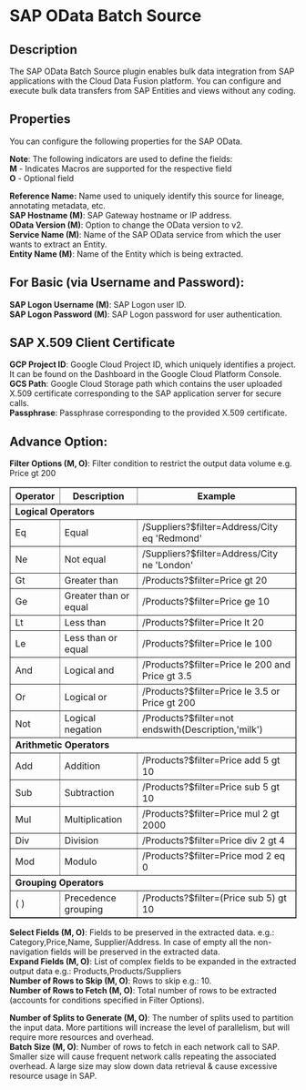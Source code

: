 # SAP OData Batch Source  
## Description  
The SAP OData Batch Source plugin enables bulk data integration from SAP
applications with the Cloud Data Fusion platform. You can configure and execute
bulk data transfers from SAP Entities and views without any coding.

## Properties  
You can configure the following properties for the SAP OData.  

**Note**: The following indicators are used to define the fields:  
**M** - Indicates Macros are supported for the respective field  
**O** - Optional field  

**Reference Name:** Name used to uniquely identify this source for lineage,
annotating metadata, etc.  
**SAP Hostname (M)**: SAP Gateway hostname or IP address.  
**OData Version (M)**: Option to change the OData version to v2.  
**Service Name (M)**: Name of the SAP OData service from which the user wants to extract an Entity.   
**Entity Name (M)**: Name of the Entity which is being extracted.   

## For Basic (via Username and Password):  

**SAP Logon Username (M)**: SAP Logon user ID.  
**SAP Logon Password (M)**: SAP Logon password for user authentication.  

## SAP X.509 Client Certificate  

**GCP Project ID**: Google Cloud Project ID, which uniquely identifies a project.
It can be found on the Dashboard in the Google Cloud Platform Console.  
**GCS Path**: Google Cloud Storage path which contains the user uploaded X.509
certificate corresponding to the SAP application server for secure calls.  
**Passphrase**: Passphrase corresponding to the provided X.509 certificate.    

## Advance Option:  

**Filter Options (M, O)**: Filter condition to restrict the output data volume e.g. Price gt 200
<table border="1" cellspacing="0" cellpadding="0" aria-label="Filter Query Option Operators">
<tbody>
<tr>
<th>Operator</th>
<th>Description</th>
<th>Example</th>
</tr>
<tr>
<td colspan="3"><b>Logical Operators</b></td>
</tr>
<tr>
<td>Eq</td>
<td>Equal</td>
<td>/Suppliers?$filter=Address/City eq 'Redmond'</td>
</tr>
<tr>
<td>Ne</td>
<td>Not equal</td>
<td>/Suppliers?$filter=Address/City ne 'London'</td>
</tr>
<tr>
<td>Gt</td>
<td>Greater than</td>
<td>/Products?$filter=Price gt 20</td>
</tr>
<tr>
<td>Ge</td>
<td>Greater than or equal</td>
<td>/Products?$filter=Price ge 10</td>
</tr>
<tr>
<td>Lt</td>
<td>Less than</td>
<td>/Products?$filter=Price lt 20</td>
</tr>
<tr>
<td>Le</td>
<td>Less than or equal</td>
<td>/Products?$filter=Price le 100</td>
</tr>
<tr>
<td>And</td>
<td>Logical and</td>
<td>/Products?$filter=Price le 200 and Price gt 3.5</td>
</tr>
<tr>
<td>Or</td>
<td>Logical or</td>
<td>/Products?$filter=Price le 3.5 or Price gt 200</td>
</tr>
<tr>
<td>Not</td>
<td>Logical negation</td>
<td>/Products?$filter=not endswith(Description,'milk')</td>
</tr>
<tr>
<td colspan="3"><b>Arithmetic Operators</b></td>
</tr>
<tr>
<td>Add</td>
<td>Addition</td>
<td>/Products?$filter=Price add 5 gt 10</td>
</tr>
<tr>
<td>Sub</td>
<td>Subtraction</td>
<td>/Products?$filter=Price sub 5 gt 10</td>
</tr>
<tr>
<td>Mul</td>
<td>Multiplication</td>
<td>/Products?$filter=Price mul 2 gt 2000</td>
</tr>
<tr>
<td>Div</td>
<td>Division</td>
<td>/Products?$filter=Price div 2 gt 4</td>
</tr>
<tr>
<td>Mod</td>
<td>Modulo</td>
<td>/Products?$filter=Price mod 2 eq 0</td>
</tr>
<tr>
<td colspan="3"><b>Grouping Operators</b></td>
</tr>
<tr>
<td>( )</td>
<td>Precedence grouping</td>
<td>/Products?$filter=(Price sub 5) gt 10</td>
</tr>
</tbody>
</table>   

**Select Fields (M, O)**: Fields to be preserved in the extracted data. e.g.: Category,Price,Name,
Supplier/Address. In case of empty all the non-navigation fields will be preserved in the extracted data.  
**Expand Fields (M, O)**: List of complex fields to be expanded in the extracted output data
e.g.: Products,Products/Suppliers  
**Number of Rows to Skip (M, O)**: Rows to skip e.g.: 10.  
**Number of Rows to Fetch (M, O)**: Total number of rows to be extracted (accounts for conditions specified
in Filter Options).  

**Number of Splits to Generate (M, O)**: The number of splits used to partition the input data.
More partitions will increase the level of parallelism, but will require more resources and overhead.  
**Batch Size (M, O)**: Number of rows to fetch in each network call to SAP.
Smaller size will cause frequent network calls repeating the associated overhead.
A large size may slow down data retrieval & cause excessive resource usage in SAP.    
